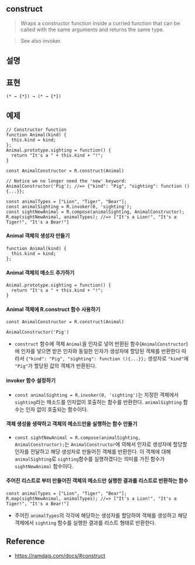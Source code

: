 ## construct
> Wraps a constructor function inside a curried function that can be called with the same arguments and returns the same type.

> See also invoker.

## 설명


## 표현
```
(* → {*}) → (* → {*})
```

## 예제
```
// Constructor function
function Animal(kind) {
  this.kind = kind;
};
Animal.prototype.sighting = function() {
  return "It's a " + this.kind + "!";
}

const AnimalConstructor = R.construct(Animal)

// Notice we no longer need the 'new' keyword:
AnimalConstructor('Pig'); //=> {"kind": "Pig", "sighting": function (){...}};

const animalTypes = ["Lion", "Tiger", "Bear"];
const animalSighting = R.invoker(0, 'sighting');
const sightNewAnimal = R.compose(animalSighting, AnimalConstructor);
R.map(sightNewAnimal, animalTypes); //=> ["It's a Lion!", "It's a Tiger!", "It's a Bear!"]
```

#### Animal 객체의 생성자 만들기
```
function Animal(kind) {
  this.kind = kind;
};
```

#### Animal 객체의 메소드 추가하기
```
Animal.prototype.sighting = function() {
  return "It's a " + this.kind + "!";
}
```

#### Animal 객체에 R.construct 함수 사용하기
```
const AnimalConstructor = R.construct(Animal)
```
```
AnimalConstructor('Pig')
```
- `construct` 함수에 객체 `Animal`을 인자로 넣어 반환된 함수(`AnimalConstructor`)에 인자를 넣으면 받은 인자와 동일한 인자가 생성자에 할당된 객체를 반환한다 따라서 `{"kind": "Pig", "sighting": function (){...}};` 생성자로 `"kind"`에 `"Pig"`가 할당된 값의 객체가 반환된다.

#### invoker 함수 설정하기
- `const animalSighting = R.invoker(0, 'sighting')`는 지정한 객체에서 `sighting`라는 메소드를 인자없이 호출하는 함수를 반환한다. `animalSighting` 함수는 인자 없이 호출되는 함수이다.

#### 객체 생성을 생략하고 객체의 메소드만을 실행하는 함수 만들기
- `const sightNewAnimal = R.compose(animalSighting, AnimalConstructor);`는 `AnimalConstructor`에 의해서 인자로 생성자에 할당할 인자를 전달하고 해당 생성자로 만들어진 객체를 반환한다. 이 객체에 대해 `animalSighting`로 `sighting`함수를 실행하겠다는 의미를 가진 함수가 `sightNewAnimal` 함수이다.

#### 주어진 리스트로 부터 만들어진 객체의 메소드만 실행한 결과를 리스트로 반환하는 함수 
```
const animalTypes = ["Lion", "Tiger", "Bear"];
R.map(sightNewAnimal, animalTypes); //=> ["It's a Lion!", "It's a Tiger!", "It's a Bear!"]
```
- 주어진 `animalTypes`의 각각에 해당하는 생성자를 할당하여 객체를 생성하고 해당 객체에서 `sighting` 함수를 실행한 결과를 리스트 형태로 반환한다.

## Reference
- https://ramdajs.com/docs/#construct
